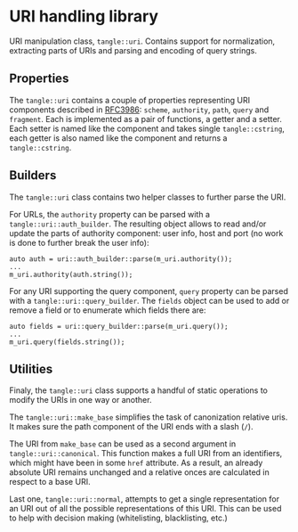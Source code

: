 # URI handling library

URI manipulation class, `tangle::uri`.
Contains support for normalization, extracting parts of URIs and parsing and encoding of query strings.

## Properties

The `tangle::uri` contains a couple of properties representing URI components described in [RFC3986](https://tools.ietf.org/html/rfc3986): `scheme`, `authority`, `path`, `query` and `fragment`. Each is implemented as a pair of functions, a getter and a setter. Each setter is named like the component and takes single `tangle::cstring`, each getter is also named like the component and returns a `tangle::cstring`.

## Builders

The `tangle::uri` class contains two helper classes to further parse the URI.

For URLs, the `authority` property can be parsed with a `tangle::uri::auth_builder`. The resulting object allows to read and/or update the parts of authority component: user info, host and port (no work is done to further break the user info):

    auto auth = uri::auth_builder::parse(m_uri.authority());
	...
	m_uri.authority(auth.string());


For any URI supporting the query component, `query` property can be parsed with a `tangle::uri::query_builder`. The `fields` object can be used to add or remove a field or to enumerate which fields there are:

    auto fields = uri::query_builder::parse(m_uri.query());
	...
	m_uri.query(fields.string());

## Utilities

Finaly, the `tangle::uri` class supports a handful of static operations to modify the URIs in one way or another.

The `tangle::uri::make_base` simplifies the task of canonization relative uris. It makes sure the path component of the URI ends with a slash (`/`).

The URI from `make_base` can be used as a second argument in `tangle::uri::canonical`. This function makes a full URI from an identifiers, which might have been in some `href` attribute. As a result, an already absolute URI remains unchanged and a relative onces are calculated in respect to a base URI.

Last one, `tangle::uri::normal`, attempts to get a single representation for an URI out of all the possible representations of this URI. This can be used to help with decision making (whitelisting, blacklisting, etc.)
